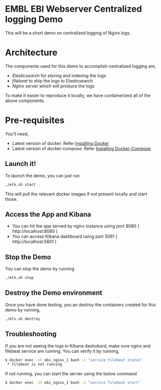 # EMBL EBI Webserver Centralized logging Demo

This will be a short demo on centralized logging of Nginx logs. 

# Architecture
The components used for this demo to accomplish centralized logging are,
  - *Elasticsearch* for storing and indexing the logs
  - *filebeat* to ship the logs to Elasticsearch
  - *Nginx* server which will produce the logs

To make it easier to reproduce it locally, we have containerized all of the above components.

# Pre-requisites
You'll need,
  - Latest version of docker. Refer [Installing Docker](https://docs.docker.com/install/)
  - Latest version of docker-compose. Refer [Installing Docker-Compose](https://docs.docker.com/compose/install/)

## Launch it!
To launch the demo, you can just run
```sh
./elk.sh start
```
This will pull the relevant docker images if not present locally and start those. 

## Access the App and Kibana 
- You can hit the app served by nginx instance using port 8080 ( http://localhost:8080 )
- You can access Kibana dashboard using port 5061 ( http://localhost:5601 )

## Stop the Demo
You can stop the demo by running
```sh
./elk.sh stop
```

## Destroy the Demo environment
Once you have done testing, you an destroy the containers created for this demo by running,
```sh
./els.sh destroy
```

## Troubleshooting
If you are not seeing the logs in Kibana dashobard, make sure nginx and filebeat service are running. You can verify it by running,
```sh
$ docker exec -it ebi_nginx_1 bash -c "service filebeat status"
 * filebeat is not running
 ```
 If not running, you can start the server using the below command
```sh
$ docker exec -it ebi_nginx_1 bash -c "service filebeat start"
```

